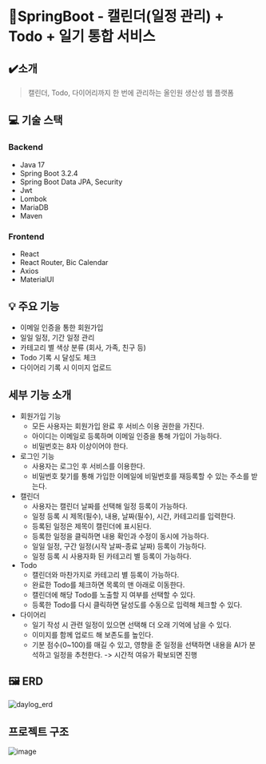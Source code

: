 # 📆SpringBoot - 캘린더(일정 관리) + Todo + 일기 통합 서비스

## ✔️소개

> 캘린더, Todo, 다이어리까지 한 번에 관리하는 올인원 생산성 웹 플랫폼

## 💻 기술 스택
### Backend
- Java 17
- Spring Boot 3.2.4
- Spring Boot Data JPA, Security
- Jwt
- Lombok
- MariaDB
- Maven
### Frontend
- React
- React Router, Bic Calendar
- Axios
- MaterialUI

## 💡 주요 기능

- 이메일 인증을 통한 회원가입
- 일일 일정, 기간 일정 관리
- 카테고리 별 색상 분류 (회사, 가족, 친구 등)
- Todo 기록 시 달성도 체크
- 다이어리 기록 시 이미지 업로드

## 세부 기능 소개

- 회원가입 기능
  - 모든 사용자는 회원가입 완료 후 서비스 이용 권한을 가진다.
  - 아이디는 이메일로 등록하며 이메일 인증을 통해 가입이 가능하다.
  - 비밀번호는 8자 이상이어야 한다.
- 로그인 기능
  - 사용자는 로그인 후 서비스를 이용한다.
  - 비밀번호 찾기를 통해 가입한 이메일에 비밀번호를 재등록할 수 있는 주소를 받는다.
- 캘린더
  - 사용자는 캘린더 날짜를 선택해 일정 등록이 가능하다.
  - 일정 등록 시 제목(필수), 내용, 날짜(필수), 시간, 카테고리를 입력한다.
  - 등록된 일정은 제목이 캘린더에 표시된다.
  - 등록한 일정을 클릭하면 내용 확인과 수정이 동시에 가능하다.
  - 일일 일정, 구간 일정(시작 날짜-종료 날짜) 등록이 가능하다.
  - 일정 등록 시 사용자화 된 카테고리 별 등록이 가능하다.
- Todo
  - 캘린더와 마찬가지로 카테고리 별 등록이 가능하다.
  - 완료한 Todo를 체크하면 목록의 맨 아래로 이동한다.
  - 캘린더에 해당 Todo를 노출할 지 여부를 선택할 수 있다.
  - 등록한 Todo를 다시 클릭하면 달성도를 수동으로 입력해 체크할 수 있다.
- 다이어리
  - 일기 작성 시 관련 일정이 있으면 선택해 더 오래 기억에 남을 수 있다.
  - 이미지를 함께 업로드 해 보존도를 높인다.
  - 기분 점수(0~100)를 매길 수 있고, 영향을 준 일정을 선택하면 내용을 AI가 분석하고 일정을 추천한다. -> 시간적 여유가 확보되면 진행

## 🖼 ERD
![daylog_erd](https://github.com/user-attachments/assets/9f6da342-35a6-40d1-9594-4b41582149bb)

## 프로젝트 구조
![image](https://github.com/user-attachments/assets/4663338b-495a-4c65-b53b-9c357ecce604)

